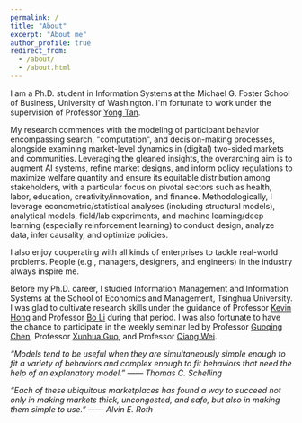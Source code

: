 ```yaml
---
permalink: /
title: "About"
excerpt: "About me"
author_profile: true
redirect_from: 
  - /about/
  - /about.html
---
```


I am a Ph.D. student in Information Systems at the Michael G. Foster School of Business, University of Washington. I'm fortunate to work under the supervision of Professor [Yong Tan](http://faculty.washington.edu/ytan/index.htm).

My research commences with the modeling of participant behavior encompassing search, "computation", and decision-making processes, alongside examining market-level dynamics in (digital) two-sided markets and communities. Leveraging the gleaned insights, the overarching aim is to augment AI systems, refine market designs, and inform policy regulations to maximize welfare quantity and ensure its equitable distribution among stakeholders, with a particular focus on pivotal sectors such as health, labor, education, creativity/innovation, and finance. Methodologically, I leverage econometric/statistical analyses (including structural models), analytical models, field/lab experiments, and machine learning/deep learning (especially reinforcement learning) to conduct design, analyze data, infer causality, and optimize policies.

I also enjoy cooperating with all kinds of enterprises to tackle real-world problems. People (e.g., managers, designers, and engineers) in the industry always inspire me.

Before my Ph.D. career, I studied Information Management and Information Systems at the School of Economics and Management, Tsinghua University. I was glad to cultivate research skills under the guidance of Professor [Kevin Hong](http://kevinhong.me/) and Professor [Bo Li](https://www.sem.tsinghua.edu.cn/en/info/1233/6986.htm) during that period. I was also fortunate to have the chance to participate in the weekly seminar led by Professor [Guoqing Chen](https://www.sem.tsinghua.edu.cn/en/info/1219/7556.htm), Professor [Xunhua Guo](https://www.sem.tsinghua.edu.cn/en/info/1219/6969.htm), and Professor [Qiang Wei](https://www.sem.tsinghua.edu.cn/en/info/1219/7289.htm).


*“Models tend to be useful when they are simultaneously simple enough to fit a variety of behaviors and complex enough to fit behaviors that need the help of an explanatory model.” —— Thomas C. Schelling*

*“Each of these ubiquitous marketplaces has found a way to succeed not only in making markets thick, uncongested, and safe, but also in making them simple to use.” —— Alvin E. Roth*

